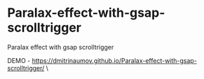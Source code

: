 # Paralax-effect-with-gsap-scrolltrigger
Paralax effect with gsap scrolltrigger

DEMO - https://dmitrinaumov.github.io/Paralax-effect-with-gsap-scrolltrigger/ \
